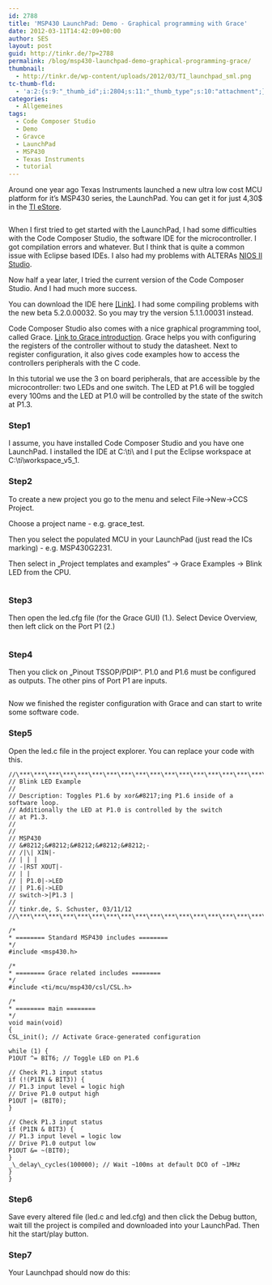 ```yaml
---
id: 2788
title: 'MSP430 LaunchPad: Demo - Graphical programming with Grace'
date: 2012-03-11T14:42:09+00:00
author: SES
layout: post
guid: http://tinkr.de/?p=2788
permalink: /blog/msp430-launchpad-demo-graphical-programming-grace/
thumbnail:
  - http://tinkr.de/wp-content/uploads/2012/03/TI_launchpad_sml.png
tc-thumb-fld:
  - 'a:2:{s:9:"_thumb_id";i:2804;s:11:"_thumb_type";s:10:"attachment";}'
categories:
  - Allgemeines
tags:
  - Code Composer Studio
  - Demo
  - Gravce
  - LaunchPad
  - MSP430
  - Texas Instruments
  - tutorial
---
```

Around one year ago Texas Instruments launched a new ultra low cost MCU platform for it&#8217;s MSP430 series, the LaunchPad. You can get it for just 4,30$ in the [TI eStore](https://estore.ti.com/).

<img loading="lazy" src="/assets/2012/03/TI_launchpad.png" alt="" title="TI LaunchPad"    srcset="/assets/2012/03/TI_launchpad.png 606w, /assets/2012/03/TI_launchpad-240x180.png 240w" sizes="(max-width: 606px) 100vw, 606px" />

When I first tried to get started with the LaunchPad, I had some difficulties with the Code Composer Studio, the software IDE for the microcontroller. I got compilation errors and whatever. But I think that is quite a common issue with Eclipse based IDEs. I also had my problems with ALTERAs [NIOS II Studio](http://tinkr.de/blog/darum-finde-ich-eclipse-zum-erbrechen/).

Now half a year later, I tried the current version of the Code Composer Studio. And I had much more success.

You can download the IDE here [[Link]](http://processors.wiki.ti.com/index.php/Download_CCS). I had some compiling problems with the new beta 5.2.0.00032. So you may try the version 5.1.1.00031 instead.

Code Composer Studio also comes with a nice graphical programming tool, called Grace. [Link to Grace introduction](http://processors.wiki.ti.com/index.php/Grace_Quick_Start_Guide?DCMP=Grace&HQS=Other+OT+grace#Welcome). Grace helps you with configuring the registers of the controller without to study the datasheet. Next to register configuration, it also gives code examples how to access the controllers peripherals with the C code.

In this tutorial we use the 3 on board peripherals, that are accessible by the microcontroller: two LEDs and one switch.
The LED at P1.6 will be toggled every 100ms and the LED at P1.0 will be controlled by the state of the switch at P1.3.

### Step1

I assume, you have installed Code Composer Studio and you have one LaunchPad.
I installed the IDE at C:\ti\ and I put the Eclipse workspace at C:\ti\workspace\_v5\_1.

### Step2

To create a new project you go to the menu and select File->New->CCS Project.

Choose a project name - e.g. grace_test.

Then you select the populated MCU in your LaunchPad (just read the ICs marking) - e.g. MSP430G2231.

Then select in &#8222;Project templates and examples&#8220; -> Grace Examples -> Blink LED from the CPU.

<img loading="lazy" src="/assets/2012/03/TI_launchpad_code_composer_studio_new_project.png" alt="" title="Code Composer Studio - new project"    />

### Step3

Then open the led.cfg file (for the Grace GUI) (1.). Select Device Overview, then left click on the Port P1 (2.)

<img loading="lazy" src="/assets/2012/03/TI_launchpad_code_composer_studio_grace1.png" alt="" title="Code Composer Studio Grace - Device Overview"    />

### Step4

Then you click on &#8222;Pinout TSSOP/PDIP&#8220;.
P1.0 and P1.6 must be configured as outputs. The other pins of Port P1 are inputs.

<img loading="lazy" src="/assets/2012/03/TI_launchpad_code_composer_studio_grace2.png" alt="" title="Code Composer Studio Grace - GPIO"    />

Now we finished the register configuration with Grace and can start to write some software code.

### Step5

Open the led.c file in the project explorer. You can replace your code with this.

```
//\***\***\***\***\***\***\***\***\***\***\***\***\***\***\***\***\***\***\***\***\***\***\***\***\*****
// Blink LED Example
//
// Description: Toggles P1.6 by xor&#8217;ing P1.6 inside of a software loop.
// Additionally the LED at P1.0 is controlled by the switch
// at P1.3.
//
//
// MSP430
// &#8212;&#8212;&#8212;&#8212;&#8212;-
// /|\| XIN|-
// | | |
// -|RST XOUT|-
// | |
// | P1.0|->LED
// | P1.6|->LED
// switch->|P1.3 |
//
// tinkr.de, S. Schuster, 03/11/12
//\***\***\***\***\***\***\***\***\***\***\***\***\***\***\***\***\***\***\***\***\***\***\***\***\*****

/*
* ======== Standard MSP430 includes ========
*/
#include <msp430.h>

/*
* ======== Grace related includes ========
*/
#include <ti/mcu/msp430/csl/CSL.h>

/*
* ======== main ========
*/
void main(void)
{
CSL_init(); // Activate Grace-generated configuration

while (1) {
P1OUT ^= BIT6; // Toggle LED on P1.6

// Check P1.3 input status
if (!(P1IN & BIT3)) {
// P1.3 input level = logic high
// Drive P1.0 output high
P1OUT |= (BIT0);
}

// Check P1.3 input status
if (P1IN & BIT3) {
// P1.3 input level = logic low
// Drive P1.0 output low
P1OUT &= ~(BIT0);
}
_\_delay\_cycles(100000); // Wait ~100ms at default DCO of ~1MHz
}
}
```

### Step6

Save every altered file (led.c and led.cfg) and then click the Debug button, wait till the project is compiled and downloaded into your LaunchPad. Then hit the start/play button.

### Step7

Your Launchpad should now do this:
